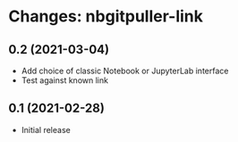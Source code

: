 Changes: nbgitpuller-link
=========================

0.2 (2021-03-04)
----------------

* Add choice of classic Notebook or JupyterLab interface
* Test against known link


0.1 (2021-02-28)
----------------

* Initial release
